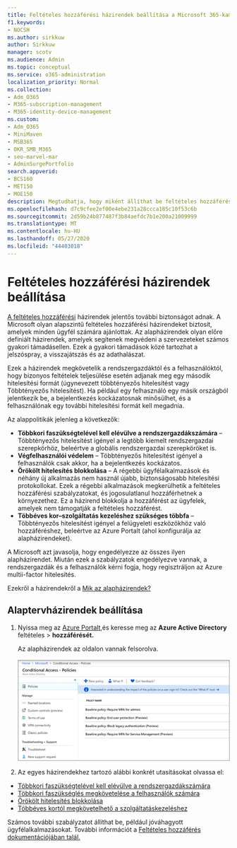 ```yaml
---
title: Feltételes hozzáférési házirendek beállítása a Microsoft 365-kampányokhoz
f1.keywords:
- NOCSH
ms.author: sirkkuw
author: Sirkkuw
manager: scotv
ms.audience: Admin
ms.topic: conceptual
ms.service: o365-administration
localization_priority: Normal
ms.collection:
- Adm_O365
- M365-subscription-management
- M365-identity-device-management
ms.custom:
- Adm_O365
- MiniMaven
- MSB365
- OKR_SMB_M365
- seo-marvel-mar
- AdminSurgePortfolio
search.appverid:
- BCS160
- MET150
- MOE150
description: Megtudhatja, hogy miként állíthat be feltételes hozzáférési szabályzatokat a Microsoft 365-kampányokhoz, hogy jelentős további biztonságot nyújtjon.
ms.openlocfilehash: d7c9cfee2ef00e4ebe231a28ccca185c10f53c6b
ms.sourcegitcommit: 2d59b24b877487f3b84aefdc7b1e200a21009999
ms.translationtype: MT
ms.contentlocale: hu-HU
ms.lasthandoff: 05/27/2020
ms.locfileid: "44403018"
---
```

# <a name="set-up-conditional-access-policies"></a>Feltételes hozzáférési házirendek beállítása

[A feltételes hozzáférési](https://docs.microsoft.com/azure/active-directory/conditional-access/overview) házirendek jelentős további biztonságot adnak. A Microsoft olyan alapszintű feltételes hozzáférési házirendeket biztosít, amelyek minden ügyfél számára ajánlottak. Az alapházirendek olyan előre definiált házirendek, amelyek segítenek megvédeni a szervezeteket számos gyakori támadásellen. Ezek a gyakori támadások közé tartozhat a jelszóspray, a visszajátszás és az adathalászat.

Ezek a házirendek megkövetelik a rendszergazdáktól és a felhasználóktól, hogy bizonyos feltételek teljesülése esetén adjanak meg egy második hitelesítési formát (úgynevezett többtényezős hitelesítést vagy Többtényezős hitelesítést). Ha például egy felhasználó egy másik országból jelentkezik be, a bejelentkezés kockázatosnak minősülhet, és a felhasználónak egy további hitelesítési formát kell megadnia. 

Az alappolitikák jelenleg a következők:
- **Többkori faszükségtelével kell elévülve a rendszergazdákszámára** &ndash; Többtényezős hitelesítést igényel a legtöbb kiemelt rendszergazdai szerepkörhöz, beleértve a globális rendszergazdai szerepköröket is.
- **Végfelhasználói védelem** &ndash; Többtényezős hitelesítést igényel a felhasználók csak akkor, ha a bejelentkezés kockázatos. 
- **Örökölt hitelesítés blokkolása** &ndash; A régebbi ügyfélalkalmazások és néhány új alkalmazás nem használ újabb, biztonságosabb hitelesítési protokollokat. Ezek a régebbi alkalmazások megkerülhetik a feltételes hozzáférési szabályzatokat, és jogosulatlanul hozzáférhetnek a környezethez. Ez a házirend blokkolja a hozzáférést az ügyfelek, amelyek nem támogatják a feltételes hozzáférést. 
- **Többéves kor–szolgáltatás kezeléshez szükséges többfa** &ndash; Többtényezős hitelesítést igényel a felügyeleti eszközökhöz való hozzáféréshez, beleértve az Azure Portalt (ahol konfigurálja az alapházirendeket). 

A Microsoft azt javasolja, hogy engedélyezze az összes ilyen alapházirendet. Miután ezek a szabályzatok engedélyezve vannak, a rendszergazdák és a felhasználók kérni fogja, hogy regisztráljon az Azure multii-factor hitelesítés.

Ezekről a házirendekről a [Mik az alapházirendek?](https://docs.microsoft.com/azure/active-directory/conditional-access/concept-baseline-protection)


## <a name="set-up-baseline-policies"></a>Alaptervházirendek beállítása

1. Nyissa meg az [Azure Portalt,](https://portal.azure.com)és keresse meg az **Azure Active Directory** feltételes \> **hozzáférését.**
    
    Az alapházirendek az oldalon vannak felsorolva. <br/> <br/>
    ![A feltételes hozzáférés alapházirendjeit felsoroló lap.](../media/baslinepolicies.png)
1. Az egyes házirendekhez tartozó alábbi konkrét utasításokat olvassa el:

  - [Többkori faszükségtelével kell elévülve a rendszergazdákszámára](https://docs.microsoft.com/azure/active-directory/conditional-access/howto-baseline-protect-administrators)
- [Többkori faszükséglés megkövetelése a felhasználók számára](https://docs.microsoft.com/azure/active-directory/conditional-access/howto-baseline-protect-end-users)  
 - [Örökölt hitelesítés blokkolása](https://docs.microsoft.com/azure/active-directory/conditional-access/howto-baseline-protect-legacy-auth)
  - [Többéves kortól megkövetelhető a szolgáltatáskezeléshez](https://docs.microsoft.com/azure/active-directory/conditional-access/howto-baseline-protect-azure)

Számos további szabályzatot állíthat be, például jóváhagyott ügyfélalkalmazásokat. További információt a [Feltételes hozzáférés dokumentációjában talál.](https://docs.microsoft.com/azure/active-directory/conditional-access/)

